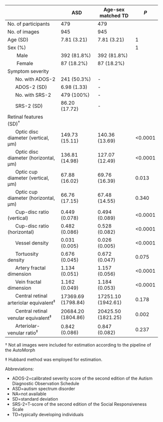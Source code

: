 |                                                      | ASD                | Age-sex matched TD | _P_     |
| ---------------------------------------------------- | ------------------ | ------------------ | ------- |
| No. of participants                                  | 479                | 479                |         |
| No. of images                                        | 945                | 945                |         |
| Age (SD)                                             | 7.81 (3.21)        | 7.81 (3.21)        | 1       |
| Sex (%)                                              |                    |                    | 1       |
|        Male                                              | 392 (81.8%)        | 392 (81.8%)        |         |
|        Female                                            | 87 (18.2%)         | 87 (18.2%)         |         |
| Symptom severity                                     |                    |                    |         |
|        No. with ADOS-2                                   | 241 (50.3%)        | \-                 |         |
|        ADOS\-2 (SD)                                      | 6.98 (1.33)        | \-                 |         |
|        No. with SRS-2                                    | 479 (100%)         | \-                 |         |
|        SRS\-2 (SD)                                       | 86.20 (17.72)      | \-                 |         |
| Retinal features (SD)<sup>†</sup>                    |                    |                    |         |
|       Optic disc diameter (vertical, μm)                | 149.73 (15.11)     | 140.36 (13.69)     | <0.0001 |
|       Optic disc diameter (horizontal, μm)              | 136.81 (14.98)     | 127.07 (12.49)     | <0.0001 |
|       Optic cup diameter (vertical, μm)                 | 67.88 (16.02)      | 69.76 (16.39)      | 0.013   |
|       Optic cup diameter (horizontal, μm)               | 66.76 (17.15)      | 67.48 (14.55)      | 0.340   |
|        Cup-disc ratio (vertical)                         | 0.449 (0.078)      | 0.494 (0.089)      | <0.0001 |
|        Cup-disc ratio (horizontal)                       | 0.482 (0.086)      | 0.528 (0.082)      | <0.0001 |
|        Vessel density                                    | 0.031 (0.005)      | 0.026 (0.005)      | <0.0001 |
|        Tortuosity density                                | 0.676 (0.045)      | 0.672 (0.047)      | 0.075   |
|        Artery fractal dimension                          | 1.134 (0.051)      | 1.157 (0.056)      | <0.0001 |
|        Vein fractal dimension                            | 1.162 (0.049)      | 1.184 (0.053)      | <0.0001 |
|        Central retinal arteriolar equivalent<sup>‡</sup> | 17369.69 (1798.84) | 17251.10 (1942.61) | 0.178   |
|        Central retinal venular equivalent<sup>‡</sup>    | 20684.20 (1804.86) | 20425.50 (1821.25) | 0.002   |
|        Arteriolar-venular ratio<sup>‡</sup>              | 0.842 (0.086)      | 0.847 (0.082)      | 0.237   |

† Not all images were included for estimation according to the pipeline of the AutoMorph

‡ Hubbard method was employed for estimation.                                                                                                                                                                                                                                                         


Abbreviations: 
- ADOS-2=calibrated severity score of the second edition of the Autism Diagnostic Observation Schedule
- ASD=autism spectrum disorder
- NA=not available
- SD=standard deviation
- SRS-2=T-score of the second edition of the Social Responsiveness Scale
- TD=typically developing individuals

